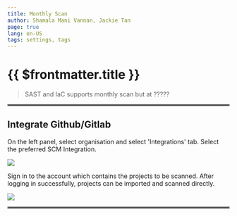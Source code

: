 ```yaml
---
title: Monthly Scan
author: Shamala Mani Vannan, Jackie Tan
page: true
lang: en-US
tags: settings, tags
---
```


<ClientOnly>

# {{ $frontmatter.title }}

> SAST and IaC supports monthly scan but at ?????

<hr style="border:2px solid gray" />

## Integrate Github/Gitlab

On the left panel, select organisation and select 'Integrations' tab. Select the preferred SCM Integration.

<div style="flex: 1;">
    <img src="/images/Settings/scm-integration1.png" />
</div>

Sign in to the account which contains the projects to be scanned. After logging in successfully, projects can be imported and scanned directly.

<div style="flex: 1;">
    <img src="/images/Settings/scm-integration2.png" />
</div>

<hr style="border:2px solid gray" />

</ClientOnly>